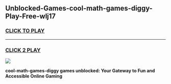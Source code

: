 
## Unblocked-Games-cool-math-games-diggy-Play-Free-wlj17
<h3>
<a href="https://premium76.site?title=cool-math-games-diggy&ref=18A">CLICK TO PLAY</a></h3>
<hr>

<h3>
<a href="https://premium76.site?title=cool-math-games-diggy&ref=18A">CLICK 2 PLAY</a>
  
</h3>

<a href="https://premium76.site?title=cool-math-games-diggy&ref=18A"><img src="https://clearcache.store/games.png"></a>


**cool-math-games-diggy games unblocked: Your Gateway to Fun and Accessible Online Gaming**
